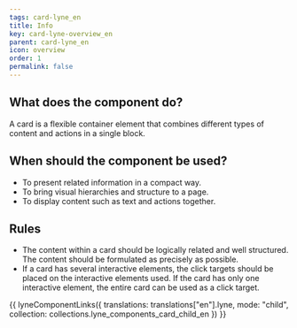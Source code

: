 ```yaml
---
tags: card-lyne_en
title: Info
key: card-lyne-overview_en
parent: card-lyne_en
icon: overview
order: 1
permalink: false
---
```


## What does the component do?
A card is a flexible container element that combines different types of content and actions in a single block.

## When should the component be used?
* To present related information in a compact way.
* To bring visual hierarchies and structure to a page.
* To display content such as text and actions together.

## Rules
* The content within a card should be logically related and well structured. The content should be formulated as precisely as possible.
* If a card has several interactive elements, the click targets should be placed on the interactive elements used. If the card has only one interactive element, the entire card can be used as a click target.

{{ lyneComponentLinks({
  translations: translations["en"].lyne,
  mode: "child",
  collection: collections.lyne_components_card_child_en
}) }}